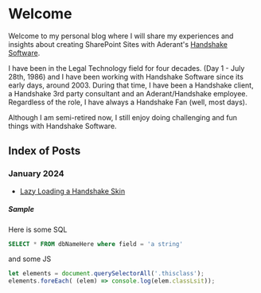 # Welcome
Welcome to my personal blog where I will share my experiences and insights about creating SharePoint Sites with Aderant's [Handshake Software](https://www.aderant.com/solutions-handshake).

I have been in the Legal Technology field for four decades. (Day 1 - July 28th, 1986) and I have been working with Handshake Software since its early days, around 2003.  During that time, I have been a Handshake client, a Handshake 3rd party consultant and an Aderant/Handshake employee. Regardless of the role, I have always a Handshake Fan (well, most days).

Although I am semi-retired now, I still enjoy doing challenging and fun things with Handshake Software.

## Index of Posts 

### January 2024
- [Lazy Loading a Handshake Skin](_posts/2024-01-20-LazyLoadingSkins.md)

##### Sample

Here is some SQL
```sql
SELECT * FROM dbNameHere where field = 'a string'
```

and some JS
```js
let elements = document.querySelectorAll('.thisclass');
elements.foreEach( (elem) => console.log(elem.classLsit));
```